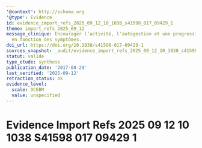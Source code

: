 ```yaml
---
'@context': http://schema.org
'@type': Evidence
id: evidence_import_refs_2025_09_12_10_1038_s41598_017_09429_1
theme: import_refs_2025_09_12
message_clinique: Encourager l’activité, l’autogestion et une progression graduée
  en fonction des symptômes.
doi_url: https://doi.org/10.1038/s41598-017-09429-1
sources_snapshot: _audit/evidence_import_refs_2025_09_12_10_1038_s41598_017_09429_1.json
statut: valide
type_etude: synthese
publication_date: '2017-08-29'
last_verified: '2025-09-12'
retraction_status: ok
evidence_level:
  scale: OCEBM
  value: unspecified
---
```

# Evidence Import Refs 2025 09 12 10 1038 S41598 017 09429 1


